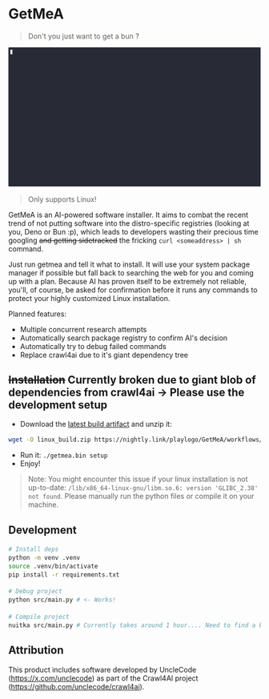 # GetMeA

> Don't you just want to get a bun ?

![Automated installation of bun](assets/demo.gif)

> Only supports Linux!

GetMeA is an AI-powered software installer. It aims to combat the recent trend of not putting software into the distro-specific registries (looking at you, Deno or Bun :p), which leads to developers wasting their precious time googling ~~and getting sidetracked~~ the fricking `curl <someaddress> | sh` command.

Just run getmea and tell it what to install. It will use your system package manager if possible but fall back to searching the web for you and coming up with a plan. Because AI has proven itself to be extremely not reliable, you'll, of course, be asked for confirmation before it runs any commands to protect your highly customized Linux installation.

Planned features:

- Multiple concurrent research attempts
- Automatically search package registry to confirm AI's decision
- Automatically try to debug failed commands
- Replace crawl4ai due to it's giant dependency tree

## ~~Installation~~ Currently broken due to giant blob of dependencies from crawl4ai -> Please use the development setup

- Download the [latest build artifact](https://nightly.link/playlogo/GetMeA/workflows/nuitka.yaml/main/Linux%20build.zip) and unzip it:

```bash
wget -O linux_build.zip https://nightly.link/playlogo/GetMeA/workflows/nuitka.yaml/main/Linux%20build.zip && unzip -j linux_build.zip && rm linux_build.zip
```

- Run it: `./getmea.bin setup`
- Enjoy!

> Note: You might encounter this issue if your linux installation is not up-to-date: `/lib/x86_64-linux-gnu/libm.so.6: version 'GLIBC_2.38' not found`. Please manually run the python files or compile it on your machine.

## Development

```bash
# Install deps
python -m venv .venv
source .venv/bin/activate
pip install -r requirements.txt

# Debug project
python src/main.py # <- Works!

# Compile project
nuitka src/main.py # Currently takes around 1 hour.... Need to find a better solution for crawl4ai
```

## Attribution

This product includes software developed by UncleCode (<https://x.com/unclecode>) as part of the Crawl4AI project (<https://github.com/unclecode/crawl4ai>).
